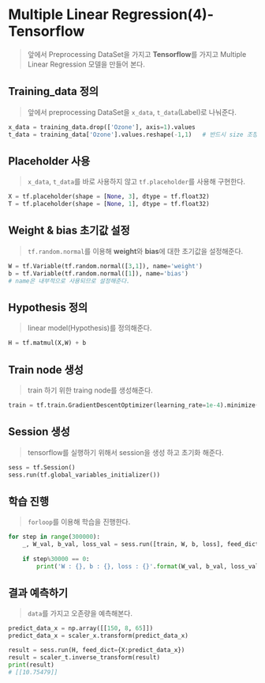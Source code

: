# Multiple Linear Regression(4)-Tensorflow

> 앞에서 Preprocessing DataSet을 가지고 **Tensorflow**를 가지고 Multiple Linear Regression 모델을 만들어 본다.



## Training_data 정의

> 앞에서 preprocessing DataSet을 `x_data`, `t_data`(Label)로 나눠준다.

```python
x_data = training_data.drop(['Ozone'], axis=1).values
t_data = training_data['Ozone'].values.reshape(-1,1)   # 반드시 size 조정 필요
```



## Placeholder 사용

> `x_data`, `t_data`를 바로 사용하지 않고 `tf.placeholder`를 사용해 구현한다.

```python
X = tf.placeholder(shape = [None, 3], dtype = tf.float32)
T = tf.placeholder(shape = [None, 1], dtype = tf.float32)
```



## Weight & bias 초기값 설정

> `tf.random.normal`를 이용해 **weight**와 **bias**에 대한 초기값을 설정해준다.

```python
W = tf.Variable(tf.random.normal([3,1]), name='weight')   
b = tf.Variable(tf.random.normal([1]), name='bias')
# name은 내부적으로 사용되므로 설정해준다.
```



## Hypothesis 정의

> linear model(Hypothesis)를 정의해준다.

```python
H = tf.matmul(X,W) + b
```



## Train node 생성

> train 하기 위한 traing node를 생성해준다.

```python
train = tf.train.GradientDescentOptimizer(learning_rate=1e-4).minimize(loss)
```



## Session 생성

> tensorflow를 실행하기 위해서 session을 생성 하고 초기화 해준다.

```python
sess = tf.Session()
sess.run(tf.global_variables_initializer())
```



## 학습 진행

> `forloop`를 이용해 학습을 진행한다.

```python
for step in range(300000):
    _, W_val, b_val, loss_val = sess.run([train, W, b, loss], feed_dict={X: x_data, T: t_data})
    
    if step%30000 == 0:
        print('W : {}, b : {}, loss : {}'.format(W_val, b_val, loss_val))
```



## 결과 예측하기

> `data`를 가지고 오존량을 예측해본다.

```python
predict_data_x = np.array([[150, 8, 65]])
predict_data_x = scaler_x.transform(predict_data_x)

result = sess.run(H, feed_dict={X:predict_data_x}) 
result = scaler_t.inverse_transform(result)
print(result)
# [[10.75479]]
```

